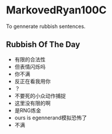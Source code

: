 # MarkovedRyan100C
To gennerate rubbish sentences.
## Rubbish Of The Day
- 有限的合法性
- 但表情闪烁吗
- 你不满
- 反正在看我用你
- ？
- 不要死的小众动作捕捉
- 这里没有限的啊
- 是RNG炼金
- ours is egennerand模拟恐怖了
- 不满

